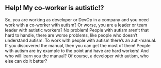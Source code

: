 ## Help! My co-worker is autistic!? ##
So, you are working as developer or DevOp in a company and you need work with a co-worker with autism? Or worse, you are a leader or team leader with autistic workers? No problem! People with autism aren’t that hard to handle, there are worse problems, like people who doesn’t understand autism. To work with people with autism there’s an auti-manual. If you discovered the manual, then you can get the most of them! People with autism are by example to the point and have are hard workers! And who will learn you the manual? Of course, a developer with autism, who else can do it better?